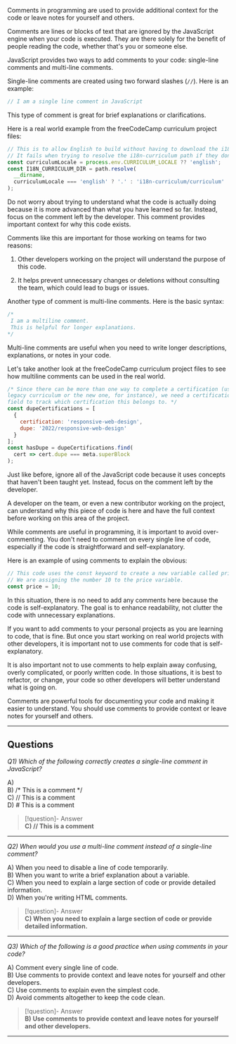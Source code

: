 Comments in programming are used to provide additional context for the code or leave notes for yourself and others.

Comments are lines or blocks of text that are ignored by the JavaScript engine when your code is executed. They are there solely for the benefit of people reading the code, whether that's you or someone else.

JavaScript provides two ways to add comments to your code: single-line comments and multi-line comments.

Single-line comments are created using two forward slashes (`//`). Here is an example:

```js
// I am a single line comment in JavaScript
```

This type of comment is great for brief explanations or clarifications.

Here is a real world example from the freeCodeCamp curriculum project files:

```js
// This is to allow English to build without having to download the i18n files.
// It fails when trying to resolve the i18n-curriculum path if they don't exist.
const curriculumLocale = process.env.CURRICULUM_LOCALE ?? 'english';
const I18N_CURRICULUM_DIR = path.resolve(
  __dirname,
  curriculumLocale === 'english' ? '.' : 'i18n-curriculum/curriculum'
);
```

Do not worry about trying to understand what the code is actually doing because it is more advanced than what you have learned so far. Instead, focus on the comment left by the developer. This comment provides important context for why this code exists.

Comments like this are important for those working on teams for two reasons:

1.  Other developers working on the project will understand the purpose of this code.
    
2.  It helps prevent unnecessary changes or deletions without consulting the team, which could lead to bugs or issues.
    

Another type of comment is multi-line comments. Here is the basic syntax:

```js
/*
 I am a multiline comment.
 This is helpful for longer explanations.
*/
```

Multi-line comments are useful when you need to write longer descriptions, explanations, or notes in your code.

Let's take another look at the freeCodeCamp curriculum project files to see how multiline comments can be used in the real world.

```js
/* Since there can be more than one way to complete a certification (using the
legacy curriculum or the new one, for instance), we need a certification
field to track which certification this belongs to. */
const dupeCertifications = [
  {
    certification: 'responsive-web-design',
    dupe: '2022/responsive-web-design'
  }
];
const hasDupe = dupeCertifications.find(
  cert => cert.dupe === meta.superBlock
);
```

Just like before, ignore all of the JavaScript code because it uses concepts that haven't been taught yet. Instead, focus on the comment left by the developer.

A developer on the team, or even a new contributor working on the project, can understand why this piece of code is here and have the full context before working on this area of the project.

While comments are useful in programming, it is important to avoid over-commenting. You don't need to comment on every single line of code, especially if the code is straightforward and self-explanatory.

Here is an example of using comments to explain the obvious:

```js
// This code uses the const keyword to create a new variable called price.
// We are assigning the number 10 to the price variable.
const price = 10;
```

In this situation, there is no need to add any comments here because the code is self-explanatory. The goal is to enhance readability, not clutter the code with unnecessary explanations.

If you want to add comments to your personal projects as you are learning to code, that is fine. But once you start working on real world projects with other developers, it is important not to use comments for code that is self-explanatory.

It is also important not to use comments to help explain away confusing, overly complicated, or poorly written code. In those situations, it is best to refactor, or change, your code so other developers will better understand what is going on.

Comments are powerful tools for documenting your code and making it easier to understand. You should use comments to provide context or leave notes for yourself and others.

---
## Questions

*Q1) Which of the following correctly creates a single-line comment in JavaScript?*

A) <!-- This is a comment -->  
B) /* This is a comment */  
C) // This is a comment  
D) # This is a comment  

> [!question]- Answer  
> **C) // This is a comment**  

---

*Q2) When would you use a multi-line comment instead of a single-line comment?*

A) When you need to disable a line of code temporarily.  
B) When you want to write a brief explanation about a variable.  
C) When you need to explain a large section of code or provide detailed information.  
D) When you're writing HTML comments.  

> [!question]- Answer  
> **C) When you need to explain a large section of code or provide detailed information.**  

---

*Q3) Which of the following is a good practice when using comments in your code?*

A) Comment every single line of code.  
B) Use comments to provide context and leave notes for yourself and other developers.  
C) Use comments to explain even the simplest code.  
D) Avoid comments altogether to keep the code clean.  

> [!question]- Answer  
> **B) Use comments to provide context and leave notes for yourself and other developers.**  

---